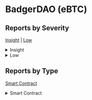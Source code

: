 
# BadgerDAO (eBTC)

## Reports by Severity

[Insight](<README.md#insight>) | [Low](<README.md#low>)
<details>
<summary>Insight</summary>

* [28546 - [SC - Insight] FlashLoan can be taken with no fee to be paid](./28546%20-%20%5BSC%20-%20Insight%5D%20FlashLoan%20can%20be%20taken%20with%20no%20fee%20to%20be%20paid.md)
* [28605 - [SC - Insight] Reentrancy on ActivePool allows users to borrow...](./28605%20-%20%5BSC%20-%20Insight%5D%20Reentrancy%20on%20ActivePool%20allows%20users%20to%20borrow....md)
* [28659 - [SC - Insight] Reentrancy in BorrowerOperationsflashLoan enabl...](./28659%20-%20%5BSC%20-%20Insight%5D%20Reentrancy%20in%20BorrowerOperationsflashLoan%20enabl....md)
* [28713 - [SC - Insight] Reentrancy on BorrowerOperations allows users t...](./28713%20-%20%5BSC%20-%20Insight%5D%20Reentrancy%20on%20BorrowerOperations%20allows%20users%20t....md)
* [28823 - [SC - Insight] Lido slashing can negatively affect the whole l...](./28823%20-%20%5BSC%20-%20Insight%5D%20Lido%20slashing%20can%20negatively%20affect%20the%20whole%20l....md)
* [28853 - [SC - Insight] Trycatch will not function with internal type](./28853%20-%20%5BSC%20-%20Insight%5D%20Trycatch%20will%20not%20function%20with%20internal%20type.md)
* [28858 - [SC - Insight] Execution of SortedCpds while command may cause...](./28858%20-%20%5BSC%20-%20Insight%5D%20Execution%20of%20SortedCpds%20while%20command%20may%20cause....md)
* [28862 - [SC - Insight] Static MIN_CHANGE threshold and lack of relativ...](./28862%20-%20%5BSC%20-%20Insight%5D%20Static%20MIN_CHANGE%20threshold%20and%20lack%20of%20relativ....md)
* [28864 - [SC - Insight] Unfair Liquidation when ICR equals TCR in redee...](./28864%20-%20%5BSC%20-%20Insight%5D%20Unfair%20Liquidation%20when%20ICR%20equals%20TCR%20in%20redee....md)
* [28890 - [SC - Insight] EBTCTokensol mint function lack of checks allow...](./28890%20-%20%5BSC%20-%20Insight%5D%20EBTCTokensol%20mint%20function%20lack%20of%20checks%20allow....md)
* [28916 - [SC - Insight] Liquidation Abuse More than half of all assets ...](./28916%20-%20%5BSC%20-%20Insight%5D%20Liquidation%20Abuse%20More%20than%20half%20of%20all%20assets%20....md)
* [28967 - [SC - Insight] When fallback oracle is frozen fetchPrice can r...](./28967%20-%20%5BSC%20-%20Insight%5D%20When%20fallback%20oracle%20is%20frozen%20fetchPrice%20can%20r....md)
* [28973 - [SC - Insight] Users CDPs can be removed unintentionally by CD...](./28973%20-%20%5BSC%20-%20Insight%5D%20Users%20CDPs%20can%20be%20removed%20unintentionally%20by%20CD....md)
* [28980 - [SC - Insight] Ther is an invariant Check Failure in flashLoan...](./28980%20-%20%5BSC%20-%20Insight%5D%20Ther%20is%20an%20invariant%20Check%20Failure%20in%20flashLoan....md)
* [29000 - [SC - Insight] Potential for Denial-of-Service in the redeemCo...](./29000%20-%20%5BSC%20-%20Insight%5D%20Potential%20for%20Denial-of-Service%20in%20the%20redeemCo....md)
* [29002 - [SC - Insight] Incorrect implementation of EIP- domain separat...](./29002%20-%20%5BSC%20-%20Insight%5D%20Incorrect%20implementation%20of%20EIP-%20domain%20separat....md)

</details>
<details>
<summary>Low</summary>

* [28791 - [SC - Low] The system protects from any rounding issues wh...](./28791%20-%20%5BSC%20-%20Low%5D%20The%20system%20protects%20from%20any%20rounding%20issues%20wh....md)
* [28828 - [SC - Low] Use of deprecated Chainlink API can lead contra...](./28828%20-%20%5BSC%20-%20Low%5D%20Use%20of%20deprecated%20Chainlink%20API%20can%20lead%20contra....md)
* [28843 - [SC - Low] Canceled partial redeeming syncs the accounting...](./28843%20-%20%5BSC%20-%20Low%5D%20Canceled%20partial%20redeeming%20syncs%20the%20accounting....md)
* [28849 - [SC - Low] Using batchRedemption even if the TCR becomes s...](./28849%20-%20%5BSC%20-%20Low%5D%20Using%20batchRedemption%20even%20if%20the%20TCR%20becomes%20s....md)

</details>

## Reports by Type

[Smart Contract](<README.md#smart-contract>)
<details>
<summary>Smart Contract</summary>

* [28546 - [SC - Insight] FlashLoan can be taken with no fee to be paid](./28546%20-%20%5BSC%20-%20Insight%5D%20FlashLoan%20can%20be%20taken%20with%20no%20fee%20to%20be%20paid.md)
* [28605 - [SC - Insight] Reentrancy on ActivePool allows users to borrow...](./28605%20-%20%5BSC%20-%20Insight%5D%20Reentrancy%20on%20ActivePool%20allows%20users%20to%20borrow....md)
* [28659 - [SC - Insight] Reentrancy in BorrowerOperationsflashLoan enabl...](./28659%20-%20%5BSC%20-%20Insight%5D%20Reentrancy%20in%20BorrowerOperationsflashLoan%20enabl....md)
* [28713 - [SC - Insight] Reentrancy on BorrowerOperations allows users t...](./28713%20-%20%5BSC%20-%20Insight%5D%20Reentrancy%20on%20BorrowerOperations%20allows%20users%20t....md)
* [28791 - [SC - Low] The system protects from any rounding issues wh...](./28791%20-%20%5BSC%20-%20Low%5D%20The%20system%20protects%20from%20any%20rounding%20issues%20wh....md)
* [28823 - [SC - Insight] Lido slashing can negatively affect the whole l...](./28823%20-%20%5BSC%20-%20Insight%5D%20Lido%20slashing%20can%20negatively%20affect%20the%20whole%20l....md)
* [28828 - [SC - Low] Use of deprecated Chainlink API can lead contra...](./28828%20-%20%5BSC%20-%20Low%5D%20Use%20of%20deprecated%20Chainlink%20API%20can%20lead%20contra....md)
* [28843 - [SC - Low] Canceled partial redeeming syncs the accounting...](./28843%20-%20%5BSC%20-%20Low%5D%20Canceled%20partial%20redeeming%20syncs%20the%20accounting....md)
* [28849 - [SC - Low] Using batchRedemption even if the TCR becomes s...](./28849%20-%20%5BSC%20-%20Low%5D%20Using%20batchRedemption%20even%20if%20the%20TCR%20becomes%20s....md)
* [28853 - [SC - Insight] Trycatch will not function with internal type](./28853%20-%20%5BSC%20-%20Insight%5D%20Trycatch%20will%20not%20function%20with%20internal%20type.md)
* [28858 - [SC - Insight] Execution of SortedCpds while command may cause...](./28858%20-%20%5BSC%20-%20Insight%5D%20Execution%20of%20SortedCpds%20while%20command%20may%20cause....md)
* [28862 - [SC - Insight] Static MIN_CHANGE threshold and lack of relativ...](./28862%20-%20%5BSC%20-%20Insight%5D%20Static%20MIN_CHANGE%20threshold%20and%20lack%20of%20relativ....md)
* [28864 - [SC - Insight] Unfair Liquidation when ICR equals TCR in redee...](./28864%20-%20%5BSC%20-%20Insight%5D%20Unfair%20Liquidation%20when%20ICR%20equals%20TCR%20in%20redee....md)
* [28890 - [SC - Insight] EBTCTokensol mint function lack of checks allow...](./28890%20-%20%5BSC%20-%20Insight%5D%20EBTCTokensol%20mint%20function%20lack%20of%20checks%20allow....md)
* [28916 - [SC - Insight] Liquidation Abuse More than half of all assets ...](./28916%20-%20%5BSC%20-%20Insight%5D%20Liquidation%20Abuse%20More%20than%20half%20of%20all%20assets%20....md)
* [28967 - [SC - Insight] When fallback oracle is frozen fetchPrice can r...](./28967%20-%20%5BSC%20-%20Insight%5D%20When%20fallback%20oracle%20is%20frozen%20fetchPrice%20can%20r....md)
* [28973 - [SC - Insight] Users CDPs can be removed unintentionally by CD...](./28973%20-%20%5BSC%20-%20Insight%5D%20Users%20CDPs%20can%20be%20removed%20unintentionally%20by%20CD....md)
* [28980 - [SC - Insight] Ther is an invariant Check Failure in flashLoan...](./28980%20-%20%5BSC%20-%20Insight%5D%20Ther%20is%20an%20invariant%20Check%20Failure%20in%20flashLoan....md)
* [29000 - [SC - Insight] Potential for Denial-of-Service in the redeemCo...](./29000%20-%20%5BSC%20-%20Insight%5D%20Potential%20for%20Denial-of-Service%20in%20the%20redeemCo....md)
* [29002 - [SC - Insight] Incorrect implementation of EIP- domain separat...](./29002%20-%20%5BSC%20-%20Insight%5D%20Incorrect%20implementation%20of%20EIP-%20domain%20separat....md)

</details>
